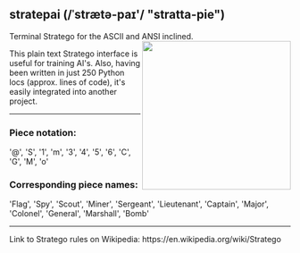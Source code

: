 ## stratepai (/ˈstrætə-paɪ'/ "stratta-pie")
Terminal Stratego for the ASCII and ANSI inclined.
<img src="https://github.com/KF-R/stratepai/assets/6677966/8b84c258-951c-4fdc-8db3-d35957dcb91c" align="right" height="266">

This plain text Stratego interface is useful for training AI's.  Also, having been written in just 250 Python locs (approx. lines of code), it's easily integrated into another project. 
<hr/>

### Piece notation: 
'@', 'S', '1', 'm', '3', '4', '5', '6', 'C', 'G', 'M', 'o'

### Corresponding piece names:
'Flag', 'Spy', 'Scout', 'Miner', 'Sergeant', 'Lieutenant', 'Captain', 'Major', 'Colonel', 'General', 'Marshall', 'Bomb'
<hr/>
Link to Stratego rules on Wikipedia:
https://en.wikipedia.org/wiki/Stratego
